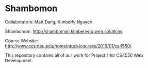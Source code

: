 # Shambomon
Collaborators: Matt Dang, Kimberly Nguyen 

Shambomon: http://shambomon.kimberlynguyen.solutions

Course Website: http://www.ccs.neu.edu/home/ntuck/courses/2018/01/cs4550/

This repository contains all of our work for Project 1 for CS4550 Web Development.
